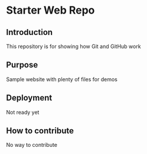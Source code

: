# Starter Web Repo

## Introduction
This repository is for showing how Git and GitHub work

## Purpose
Sample website with plenty of files for demos

## Deployment
Not ready yet

## How to contribute
No way to contribute
